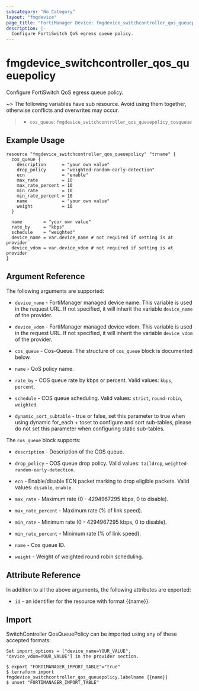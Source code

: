 ```yaml
---
subcategory: "No Category"
layout: "fmgdevice"
page_title: "FortiManager Device: fmgdevice_switchcontroller_qos_queuepolicy"
description: |-
  Configure FortiSwitch QoS egress queue policy.
---
```


# fmgdevice_switchcontroller_qos_queuepolicy
Configure FortiSwitch QoS egress queue policy.

~> The following variables have sub resource. Avoid using them together, otherwise conflicts and overwrites may occur.
>- `cos_queue`: `fmgdevice_switchcontroller_qos_queuepolicy_cosqueue`



## Example Usage

```hcl
resource "fmgdevice_switchcontroller_qos_queuepolicy" "trname" {
  cos_queue {
    description      = "your own value"
    drop_policy      = "weighted-random-early-detection"
    ecn              = "enable"
    max_rate         = 10
    max_rate_percent = 10
    min_rate         = 10
    min_rate_percent = 10
    name             = "your own value"
    weight           = 10
  }

  name        = "your own value"
  rate_by     = "kbps"
  schedule    = "weighted"
  device_name = var.device_name # not required if setting is at provider
  device_vdom = var.device_vdom # not required if setting is at provider
}
```

## Argument Reference


The following arguments are supported:

* `device_name` - FortiManager managed device name. This variable is used in the request URL. If not specified, it will inherit the variable `device_name` of the provider.
* `device_vdom` - FortiManager managed device vdom. This variable is used in the request URL. If not specified, it will inherit the variable `device_vdom` of the provider.

* `cos_queue` - Cos-Queue. The structure of `cos_queue` block is documented below.
* `name` - QoS policy name.
* `rate_by` - COS queue rate by kbps or percent. Valid values: `kbps`, `percent`.

* `schedule` - COS queue scheduling. Valid values: `strict`, `round-robin`, `weighted`.

* `dynamic_sort_subtable` - true or false, set this parameter to true when using dynamic for_each + toset to configure and sort sub-tables, please do not set this parameter when configuring static sub-tables.

The `cos_queue` block supports:

* `description` - Description of the COS queue.
* `drop_policy` - COS queue drop policy. Valid values: `taildrop`, `weighted-random-early-detection`.

* `ecn` - Enable/disable ECN packet marking to drop eligible packets. Valid values: `disable`, `enable`.

* `max_rate` - Maximum rate (0 - 4294967295 kbps, 0 to disable).
* `max_rate_percent` - Maximum rate (% of link speed).
* `min_rate` - Minimum rate (0 - 4294967295 kbps, 0 to disable).
* `min_rate_percent` - Minimum rate (% of link speed).
* `name` - Cos queue ID.
* `weight` - Weight of weighted round robin scheduling.


## Attribute Reference

In addition to all the above arguments, the following attributes are exported:
* `id` - an identifier for the resource with format {{name}}.

## Import

SwitchController QosQueuePolicy can be imported using any of these accepted formats:
```
Set import_options = ["device_name=YOUR_VALUE", "device_vdom=YOUR_VALUE"] in the provider section.

$ export "FORTIMANAGER_IMPORT_TABLE"="true"
$ terraform import fmgdevice_switchcontroller_qos_queuepolicy.labelname {{name}}
$ unset "FORTIMANAGER_IMPORT_TABLE"
```

